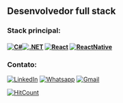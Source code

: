 ## Desenvolvedor full stack 

### Stack principal:

#### [![C#](https://img.shields.io/badge/C%23-239120?style=for-the-badge&logo=c-sharp&logoColor=white)](#)[![.NET](https://img.shields.io/badge/.NET-5C2D91?style=for-the-badge&logo=.net&logoColor=white)](#) [![React](https://img.shields.io/badge/React-20232A?style=for-the-badge&logo=react&logoColor=61DAFB)](#)  [![ReactNative](https://img.shields.io/badge/ReactNative-20232A?style=for-the-badge&logo=react&logoColor=61DAFB)](#)

### Contato:

[![LinkedIn](https://img.shields.io/badge/DanielAmaral-0077B5?style=for-the-badge&logo=linkedin&logoColor=white)](https://www.linkedin.com/in/daniel-amaral-0670a51a1/)
[![Whatsapp](https://img.shields.io/badge/WhatsApp-25D366?style=for-the-badge&logo=whatsapp&logoColor=white)](https://api.whatsapp.com/send?phone=5511982039269)
[![Gmail](https://img.shields.io/badge/daniel.amaral720@gmail.com-D14836?style=for-the-badge&logo=gmail&logoColor=white)](https://mail.google.com/mail/u/0/#inbox?compose=CllgCJZXhdBBRjkgTxnfBrKNKJGmQNDJndptCXMMFMzSMjgRwjDtkFNxMSXXdPzqHSTlPxKfKLV)




[![HitCount](http://hits.dwyl.com/DanielMendesdoAmaral/DanielMendesdoAmaral.svg)](http://hits.dwyl.com/DanielMendesdoAmaral/DanielMendesdoAmaral)
